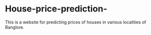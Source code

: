 # House-price-prediction-
This is a website for predicting prices of houses in various localities of Banglore.
